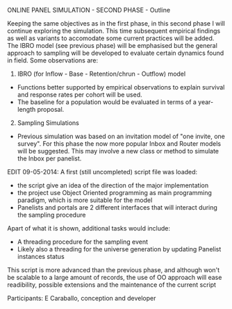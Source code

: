 ONLINE PANEL SIMULATION - SECOND PHASE - Outline

Keeping the same objectives as in the first phase, in this second phase I will continue exploring the simulation. This time subsequent empirical findings as well as variants to accomodate some current practices will be added. The IBRO model (see previous phase) will be emphasised but the general approach to sampling will be developed to evaluate certain dynamics found in field.
Some observations are:

1) IBRO (for Inflow - Base - Retention/chrun - Outflow) model

- Functions better supported by empirical observations to explain survival and response rates per cohort will be used.
- The baseline for a population would be evaluated in terms of a year-length proposal.

2) Sampling Simulations

- Previous simulation was based on an invitation model of "one invite, one survey". For this phase the now more popular Inbox and Router models will be suggested. This may involve a new class or method to simulate the Inbox per panelist.

EDIT 09-05-2014:
A first (still uncompleted) script file was loaded:
- the script give an idea of the direction of the major implementation
- the project use Object Oriented programming as main programming paradigm, which is more suitable for the model
- Panelists and portals are 2 different interfaces that will interact during the sampling procedure

Apart of what it is shown, additional tasks would include:
- A threading procedure for the sampling event
- Likely also a threading for the universe generation by updating Panelist instances status

This script is more advanced than the previous phase, and although won't be scalable to a large amount of records, the use of OO approach will ease readibility, possible extensions and the maintenance of the current script

Participants: E Caraballo, conception and developer







